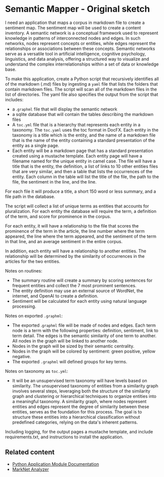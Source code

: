 # Semantic Mapper - Original sketch

I need an application that maps a corpus in markdown file to create a sentiment map. The sentiment map will be used to create a content inventory.  A semantic network is a conceptual framework used to represent knowledge in patterns of interconnected nodes and edges. In such networks, nodes represent concepts or entities, while edges represent the relationships or associations between these concepts. Semantic networks serve as a versatile tool in artificial intelligence, cognitive psychology, linguistics, and data analysis, offering a structured way to visualize and understand the complex interrelationships within a set of data or knowledge base.

To make this application, create a Python script that recursively identifies all of the markdown (.md) files by ingesting a `yaml` file that lists the folders that contain markdown files. The script will scan all of the markdown files in the list of directories. The yaml file also specifies the output from the script that includes:

 - a .`graphml` file that will display the semantic network
 - a sqlite database that will contain the tables describing the markdown files
 - A `toc.yml` file that is a hierarchy that represents each entity in a taxonomy. The `toc.yaml` uses the toc format in DocFX. Each entity in the taxonomy  is a title which is the entity, and the name of a markdown file that is the name of the entity containing a standard presentation of the entity as a single page.
 - Each entity will be a markdown page that has a standard presentation created using a mustache template. Each entity page will have a filename named for the unique entity in camel case. The file will have a title that is the entity, the definition, a list of links to 10 other entities files that are very similar, and then a table that lists the occurrences of the entity. Each column in the table will list the title of the file, the path to the file, the sentiment in the line, and  the line.

For each file it will produce a title, a short 150 word or less summary, and a file path in the database.

The script will collect a list of unique terms as entities that accounts for pluralization. For each entity the database will require the term, a definition of the term, and score for prominence in the corpus.

For each entity, it will have a relationship to the file that scores the prominence of the term in the article, the line number where the term appeared, the line where the term appeared, and the sentiment of the term in that line, and an average sentiment in the entire corpus.

In addition, each entity will have a relationship to another entities. The relationship will be determined by the similarity of occurrences in the articles for the two entities.

Notes on routines:
 - The summary routine will create a summary by scoring sentences for frequent entities and collect the 7 most prominent sentences.
 - The entity definition may use an external source of WordNet, the internet, and OpenAI to create a definition.
 - Sentiment will be calculated for each entity using natural language processing.

Notes on exported `.graphml`:
 - The exported .`graphml` file will be made of nodes and edges. Each term node is a term with the following properties: definition, sentiment, link to term detail. The edges is the semantic similarity of one term to another. All nodes in the graph will be linked to another node.
 - Nodes in the graph will be sized by their semantic centrality.
 - Nodes in the graph will be colored by sentiment: green positive, yellow negative.
 - The exported `.graphml` will defined groups for key terms.

Notes on taxonomy as `toc.yml`:
 - It will be an unsupervised term taxonomy will have levels based on similarity.  The unsupervised taxonomy of entities from a similarity graph involves several steps, leveraging both the structure of the similarity graph and clustering or hierarchical techniques to organize entities into a meaningful taxonomy. A similarity graph, where nodes represent entities and edges represent the degree of similarity between these entities, serves as the foundation for this process. The goal is to structure these entities into a hierarchical classification without predefined categories, relying on the data's inherent patterns. 

Including logging, for the output pages a mustache template, and include requirements.txt, and instructions to install the application.

## Related content

- [Python Application Module Documentation](application_docs.md)
- [MarkNet Analyzer](readme.md)